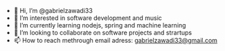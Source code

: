 - 👋 Hi, I’m @gabrielzawadi33
- 👀 I’m interested in software development and music
- 🌱 I’m currently learning nodejs, spring and machine learning
- 💞️ I’m looking to collaborate on  software projects and strartups
- 📫 How to reach methrough email adress: gabrielzawadi33@gmail.com

<!---
gabrielzawadi33/gabrielzawadi33 is a ✨ special ✨ repository because its `README.md` (this file) appears on your GitHub profile.
You can click the Preview link to take a look at your changes.
--->
